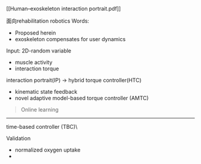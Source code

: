 [[Human–exoskeleton interaction portrait.pdf]]

面向rehabilitation robotics
Words:
- Proposed herein
- exoskeleton compensates for user dynamics

Input: 2D-random variable
- muscle activity
- interaction torque

interaction portrait(IP) -> hybrid torque controller(HTC)
- kinematic state feedback
- novel adaptive model-based torque controller (AMTC)

> Online learning

---
time-based controller (TBC)\

Validation
- normalized oxygen uptake
- 